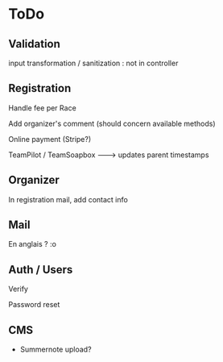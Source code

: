 # ToDo

## Validation

input transformation / sanitization : not in controller

## Registration

Handle fee per Race

Add organizer's comment (should concern available methods)

Online payment (Stripe?)

TeamPilot / TeamSoapbox ---> updates parent timestamps

## Organizer

In registration mail, add contact info

## Mail

En anglais ? :o

## Auth / Users

Verify

Password reset

## CMS

* Summernote upload?
